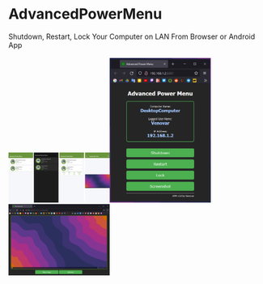 # AdvancedPowerMenu
Shutdown, Restart, Lock Your Computer on LAN From Browser or Android App
<br><br><img src="https://github.com/zenowaren/AdvancedPowerMenu/blob/main/Screenshots/androidApp.png" width="200"/><img src="https://github.com/zenowaren/AdvancedPowerMenu/blob/main/Screenshots/main.png" width="200"/><img src="https://github.com/zenowaren/AdvancedPowerMenu/blob/main/Screenshots/Screenshot.png" width="200"/>

